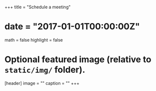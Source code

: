 +++
title = "Schedule a meeting"
# date = "2017-01-01T00:00:00Z"
math = false
highlight = false

# Optional featured image (relative to `static/img/` folder).
[header]
image = ""
caption = ""
+++

<div id="bookingjs"></div> <script src="https://ajax.googleapis.com/ajax/libs/jquery/3.2.1/jquery.min.js" defer></script> <script src="https://cdn.timekit.io/booking-js/v1/booking.min.js" defer></script> <script>window.timekitBookingConfig = { widgetId: '1a49623a-13b3-443e-b05f-ae1b47f535e5' }</script>